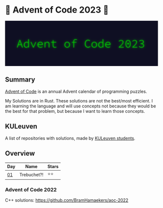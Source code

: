 # 🎄 Advent of Code 2023 🎄

![AoC logo](https://raw.githubusercontent.com/orfeasa/advent-of-code-2023/master/header.png)

## Summary

[Advent of Code](http://adventofcode.com/) is an annual Advent calendar of programming puzzles.

My Solutions are in Rust. These solutions are not the best/most efficient. I am learning the language and will use concepts not because they would be the best 
for that problem, but because I want to learn those concepts.

## KULeuven
A list of repositories with solutions, made by [KULeuven students](https://github.com/informatica-kul/aoc-2023).




## Overview

| Day                                        | Name                     | Stars |
| -----------------------------------------  | -----------              | ----- |
| [01](https://adventofcode.com/2023/day/1)  |Trebuchet?!         | ⭐⭐ |
<!--
| [02](https://adventofcode.com/2023/day/2)  | Rock Paper Scissors      | ⭐⭐ |
| [03](https://adventofcode.com/2023/day/3)  | Rucksack Reorganization  | ⭐⭐ |
| [04](https://adventofcode.com/2023/day/4)  | Camp Cleanup             | ⭐⭐ |
| [05](https://adventofcode.com/2023/day/5)  | Supply Stacks            | ⭐⭐ |
| [06](https://adventofcode.com/2023/day/6)  | Tuning Trouble           | ⭐⭐ |
| [07](https://adventofcode.com/2023/day/7)  | No Space Left On Device  | ⭐⭐ |
| [08](https://adventofcode.com/2023/day/8)  | Treetop Tree House       | ⭐⭐ |
| [09](https://adventofcode.com/2023/day/9)  | Rope Bridge              | ⭐⭐ |
| [10](https://adventofcode.com/2023/day/10) | Cathode-Ray Tube         | ⭐⭐ |
| [11](https://adventofcode.com/2023/day/11) | Monkey in the Middle     | ⭐⭐ |
| [12](https://adventofcode.com/2023/day/12) | Hill Climbing Algorithm  | ⭐⭐ |

| [13](https://adventofcode.com/2023/day/13) |                      | ⭐⭐    |
| [14](https://adventofcode.com/2023/day/14) |                      | ⭐⭐    |
| [15](https://adventofcode.com/2023/day/15) |                      | ⭐⭐    |
| [16](https://adventofcode.com/2023/day/16) |                      | ⭐⭐    |
| [17](https://adventofcode.com/2023/day/17) |                      | ⭐⭐    |
| [18](https://adventofcode.com/2023/day/18) |                      | ⭐⭐    |
| [19](https://adventofcode.com/2023/day/19) |                      | ⭐⭐    |
| [20](https://adventofcode.com/2023/day/20) |                      | ⭐⭐    |
| [21](https://adventofcode.com/2023/day/21) |                      | ⭐⭐    |
| [22](https://adventofcode.com/2023/day/22) |                      | ⭐⭐    |
| [23](https://adventofcode.com/2023/day/23) |                      | ⭐⭐    |
| [24](https://adventofcode.com/2023/day/24) |                      | ⭐⭐    |
| [25](https://adventofcode.com/2023/day/25) |                      | ⭐⭐    | -->

### Advent of Code 2022
C++ solutions: https://github.com/BramHamaekers/aoc-2022
